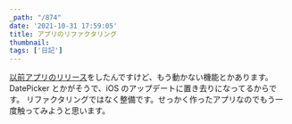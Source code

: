 ```yaml
---
_path: "/874"
date: '2021-10-31 17:59:05'
title: アプリのリファクタリング
thumbnail:
tags: ['日記']
---
```

[以前アプリのリリース](https://totolog34.com/631/)をしたんですけど、もう動かない機能とかあります。
DatePicker とかがそうで、iOS のアップデートに置き去りになってるからです。
リファクタリングではなく整備です。せっかく作ったアプリなのでもう一度触ってみようと思います。
